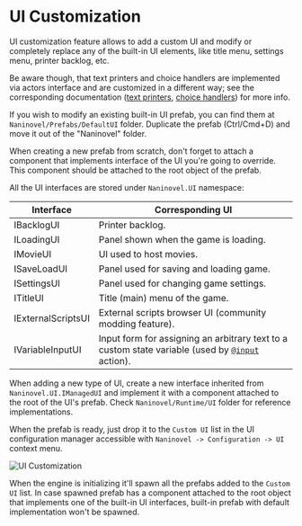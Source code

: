 # UI Customization

UI customization feature allows to add a custom UI and modify or completely replace any of the built-in UI elements, like title menu, settings menu, printer backlog, etc.

Be aware though, that text printers and choice handlers are implemented via actors interface and are customized in a different way; see the corresponding documentation ([text printers](/guide/text-printers.md), [choice handlers](/guide/choices.md)) for more info.

If you wish to modify an existing built-in UI prefab, you can find them at `Naninovel/Prefabs/DefaultUI` folder. Duplicate the prefab (Ctrl/Cmd+D) and move it out of the "Naninovel" folder. 

When creating a new prefab from scratch, don't forget to attach a component that implements interface of the UI you're going to override. This component should be attached to the root object of the prefab.

All the UI interfaces are stored under `Naninovel.UI` namespace:

Interface | Corresponding UI
--- | ---
IBacklogUI | Printer backlog.
ILoadingUI | Panel shown when the game is loading.
IMovieUI | UI used to host movies.
ISaveLoadUI | Panel used for saving and loading game.
ISettingsUI | Panel used for changing game settings.
ITitleUI | Title (main) menu of the game.
IExternalScriptsUI | External scripts browser UI (community modding feature).
IVariableInputUI | Input form for assigning an arbitrary text to a custom state variable (used by [`@input`](/api/#input) action).

When adding a new type of UI, create a new interface inherited from `Naninovel.UI.IManagedUI` and implement it with a component attached to the root of the UI's prefab. Check `Naninovel/Runtime/UI` folder for reference implementations.

When the prefab is ready, just drop it to the `Custom UI` list in the UI configuration manager accessible with `Naninovel -> Configuration -> UI` context menu.

![UI Customization](/guide/custom-ui.png)

When the engine is initializing it'll spawn all the prefabs added to the `Custom UI` list. In case spawned prefab has a component attached to the root object that implements one of the built-in UI interfaces, built-in prefab with default implementation won't be spawned.
